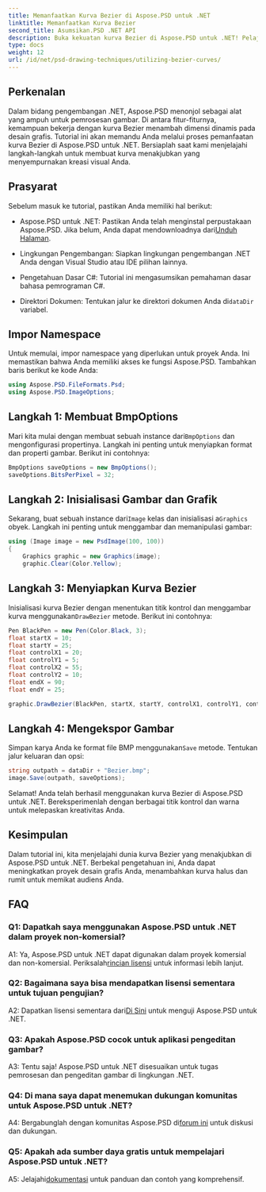 ```yaml
---
title: Memanfaatkan Kurva Bezier di Aspose.PSD untuk .NET
linktitle: Memanfaatkan Kurva Bezier
second_title: Asumsikan.PSD .NET API
description: Buka kekuatan kurva Bezier di Aspose.PSD untuk .NET! Pelajari langkah demi langkah dengan tutorial ini. Tingkatkan permainan desain grafis Anda hari ini.
type: docs
weight: 12
url: /id/net/psd-drawing-techniques/utilizing-bezier-curves/
---
```

## Perkenalan

Dalam bidang pengembangan .NET, Aspose.PSD menonjol sebagai alat yang ampuh untuk pemrosesan gambar. Di antara fitur-fiturnya, kemampuan bekerja dengan kurva Bezier menambah dimensi dinamis pada desain grafis. Tutorial ini akan memandu Anda melalui proses pemanfaatan kurva Bezier di Aspose.PSD untuk .NET. Bersiaplah saat kami menjelajahi langkah-langkah untuk membuat kurva menakjubkan yang menyempurnakan kreasi visual Anda.

## Prasyarat

Sebelum masuk ke tutorial, pastikan Anda memiliki hal berikut:

-  Aspose.PSD untuk .NET: Pastikan Anda telah menginstal perpustakaan Aspose.PSD. Jika belum, Anda dapat mendownloadnya dari[Unduh Halaman](https://releases.aspose.com/psd/net/).

- Lingkungan Pengembangan: Siapkan lingkungan pengembangan .NET Anda dengan Visual Studio atau IDE pilihan lainnya.

- Pengetahuan Dasar C#: Tutorial ini mengasumsikan pemahaman dasar bahasa pemrograman C#.

- Direktori Dokumen: Tentukan jalur ke direktori dokumen Anda di`dataDir` variabel.

## Impor Namespace

Untuk memulai, impor namespace yang diperlukan untuk proyek Anda. Ini memastikan bahwa Anda memiliki akses ke fungsi Aspose.PSD. Tambahkan baris berikut ke kode Anda:

```csharp
using Aspose.PSD.FileFormats.Psd;
using Aspose.PSD.ImageOptions;
```

## Langkah 1: Membuat BmpOptions

 Mari kita mulai dengan membuat sebuah instance dari`BmpOptions` dan mengonfigurasi propertinya. Langkah ini penting untuk menyiapkan format dan properti gambar. Berikut ini contohnya:

```csharp
BmpOptions saveOptions = new BmpOptions();
saveOptions.BitsPerPixel = 32;
```

## Langkah 2: Inisialisasi Gambar dan Grafik

 Sekarang, buat sebuah instance dari`Image` kelas dan inisialisasi a`Graphics` obyek. Langkah ini penting untuk menggambar dan memanipulasi gambar:

```csharp
using (Image image = new PsdImage(100, 100))
{
    Graphics graphic = new Graphics(image);
    graphic.Clear(Color.Yellow);
```

## Langkah 3: Menyiapkan Kurva Bezier

 Inisialisasi kurva Bezier dengan menentukan titik kontrol dan menggambar kurva menggunakan`DrawBezier` metode. Berikut ini contohnya:

```csharp
Pen BlackPen = new Pen(Color.Black, 3);
float startX = 10;
float startY = 25;
float controlX1 = 20;
float controlY1 = 5;
float controlX2 = 55;
float controlY2 = 10;
float endX = 90;
float endY = 25;

graphic.DrawBezier(BlackPen, startX, startY, controlX1, controlY1, controlX2, controlY2, endX, endY);
```

## Langkah 4: Mengekspor Gambar

 Simpan karya Anda ke format file BMP menggunakan`Save` metode. Tentukan jalur keluaran dan opsi:

```csharp
string outpath = dataDir + "Bezier.bmp";
image.Save(outpath, saveOptions);
```

Selamat! Anda telah berhasil menggunakan kurva Bezier di Aspose.PSD untuk .NET. Bereksperimenlah dengan berbagai titik kontrol dan warna untuk melepaskan kreativitas Anda.

## Kesimpulan

Dalam tutorial ini, kita menjelajahi dunia kurva Bezier yang menakjubkan di Aspose.PSD untuk .NET. Berbekal pengetahuan ini, Anda dapat meningkatkan proyek desain grafis Anda, menambahkan kurva halus dan rumit untuk memikat audiens Anda.

## FAQ

### Q1: Dapatkah saya menggunakan Aspose.PSD untuk .NET dalam proyek non-komersial?

 A1: Ya, Aspose.PSD untuk .NET dapat digunakan dalam proyek komersial dan non-komersial. Periksalah[rincian lisensi](https://purchase.aspose.com/buy) untuk informasi lebih lanjut.

### Q2: Bagaimana saya bisa mendapatkan lisensi sementara untuk tujuan pengujian?

 A2: Dapatkan lisensi sementara dari[Di Sini](https://purchase.aspose.com/temporary-license/) untuk menguji Aspose.PSD untuk .NET.

### Q3: Apakah Aspose.PSD cocok untuk aplikasi pengeditan gambar?

A3: Tentu saja! Aspose.PSD untuk .NET disesuaikan untuk tugas pemrosesan dan pengeditan gambar di lingkungan .NET.

### Q4: Di mana saya dapat menemukan dukungan komunitas untuk Aspose.PSD untuk .NET?

 A4: Bergabunglah dengan komunitas Aspose.PSD di[forum ini](https://forum.aspose.com/c/psd/34) untuk diskusi dan dukungan.

### Q5: Apakah ada sumber daya gratis untuk mempelajari Aspose.PSD untuk .NET?

 A5: Jelajahi[dokumentasi](https://reference.aspose.com/psd/net/) untuk panduan dan contoh yang komprehensif.